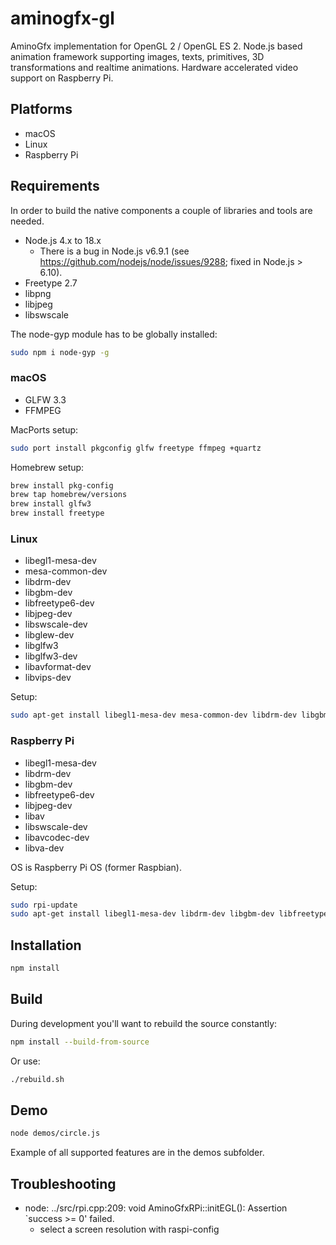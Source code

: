 # aminogfx-gl

AminoGfx implementation for OpenGL 2 / OpenGL ES 2. Node.js based animation framework supporting images, texts, primitives, 3D transformations and realtime animations. Hardware accelerated video support on Raspberry Pi.

## Platforms

* macOS
* Linux
* Raspberry Pi

## Requirements

In order to build the native components a couple of libraries and tools are needed.

* Node.js 4.x to 18.x
  * There is a bug in Node.js v6.9.1 (see <https://github.com/nodejs/node/issues/9288>; fixed in Node.js > 6.10).
* Freetype 2.7
* libpng
* libjpeg
* libswscale

The node-gyp module has to be globally installed:

```bash
sudo npm i node-gyp -g
```

### macOS

* GLFW 3.3
* FFMPEG

MacPorts setup:

```bash
sudo port install pkgconfig glfw freetype ffmpeg +quartz
```

Homebrew setup:

```bash
brew install pkg-config
brew tap homebrew/versions
brew install glfw3
brew install freetype
```

### Linux

* libegl1-mesa-dev
* mesa-common-dev
* libdrm-dev
* libgbm-dev
* libfreetype6-dev
* libjpeg-dev
* libswscale-dev
* libglew-dev
* libglfw3
* libglfw3-dev
* libavformat-dev
* libvips-dev

Setup:

```bash
sudo apt-get install libegl1-mesa-dev mesa-common-dev libdrm-dev libgbm-dev libfreetype6-dev libjpeg-dev libswscale-dev libglew-dev libglfw3 libglfw3-dev libavformat-dev libvips-dev
```

### Raspberry Pi

* libegl1-mesa-dev
* libdrm-dev
* libgbm-dev
* libfreetype6-dev
* libjpeg-dev
* libav
* libswscale-dev
* libavcodec-dev
* libva-dev

OS is Raspberry Pi OS (former Raspbian).

Setup:

```bash
sudo rpi-update
sudo apt-get install libegl1-mesa-dev libdrm-dev libgbm-dev libfreetype6-dev libjpeg-dev libavformat-dev libswscale-dev libavcodec-dev libva-dev g++
```

## Installation

```bash
npm install
```

## Build

During development you'll want to rebuild the source constantly:

```bash
npm install --build-from-source
```

Or use:

```bash
./rebuild.sh
```

## Demo

```bash
node demos/circle.js
```

Example of all supported features are in the demos subfolder.

## Troubleshooting

* node: ../src/rpi.cpp:209: void AminoGfxRPi::initEGL(): Assertion `success >= 0' failed.
  * select a screen resolution with raspi-config
